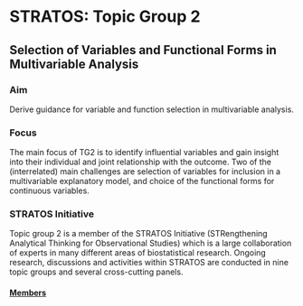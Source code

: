 
# STRATOS: Topic Group 2

## Selection of Variables and Functional Forms in Multivariable Analysis

### Aim
Derive guidance for variable and function selection in multivariable analysis.

### Focus
The main focus of TG2 is to identify influential variables and gain insight into their individual and joint relationship with the outcome. Two of the (interrelated) main challenges are selection of variables for inclusion in a multivariable explanatory model, and choice of the functional forms for continuous variables.

### STRATOS Initiative
Topic group 2 is a member of the STRATOS Initiative (STRengthening Analytical Thinking for Observational Studies) which is a large collaboration of experts in many different areas of biostatistical research. Ongoing research, discussions and activities within STRATOS are conducted in nine topic groups and several cross-cutting panels.

#### [Members](members.md)


